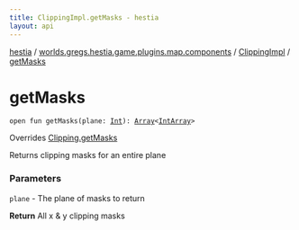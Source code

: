 ```yaml
---
title: ClippingImpl.getMasks - hestia
layout: api
---
```


<div class='api-docs-breadcrumbs'><a href="../../index.html">hestia</a> / <a href="../index.html">worlds.gregs.hestia.game.plugins.map.components</a> / <a href="index.html">ClippingImpl</a> / <a href="./get-masks.html">getMasks</a></div>

# getMasks

<div class="signature"><code><span class="keyword">open</span> <span class="keyword">fun </span><span class="identifier">getMasks</span><span class="symbol">(</span><span class="parameterName" id="worlds.gregs.hestia.game.plugins.map.components.ClippingImpl$getMasks(kotlin.Int)/plane">plane</span><span class="symbol">:</span>&nbsp;<a href="https://kotlinlang.org/api/latest/jvm/stdlib/kotlin/-int/index.html"><span class="identifier">Int</span></a><span class="symbol">)</span><span class="symbol">: </span><a href="https://kotlinlang.org/api/latest/jvm/stdlib/kotlin/-array/index.html"><span class="identifier">Array</span></a><span class="symbol">&lt;</span><a href="https://kotlinlang.org/api/latest/jvm/stdlib/kotlin/-int-array/index.html"><span class="identifier">IntArray</span></a><span class="symbol">&gt;</span></code></div>

Overrides <a href="../../worlds.gregs.hestia.game.api.map/-clipping/get-masks.html">Clipping.getMasks</a>

Returns clipping masks for an entire plane

### Parameters

<code>plane</code> - The plane of masks to return

**Return**
All x &amp; y clipping masks

